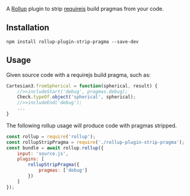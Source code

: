 A [Rollup](https://rollupjs.org) plugin to strip [requirejs](https://requirejs.org/) build pragmas from your code.

## Installation

`npm install rollup-plugin-strip-pragma --save-dev`

## Usage

Given source code with a requirejs build pragma, such as:

```js
Cartesian3.fromSpherical = function(spherical, result) {
    //>>includeStart('debug', pragmas.debug);
    Check.typeOf.object('spherical', spherical);
    //>>includeEnd('debug');
    ...
}
```

The following rollup usage will produce code with pragmas stripped.

```js
const rollup = require('rollup');
const rollupStripPragma = require('./rollup-plugin-strip-pragma');
const bundle = await rollup.rollup({
    input: 'source.js',
    plugins: [
        rollupStripPragma({
            pragmas: ['debug']
        })
    ]
});
```
